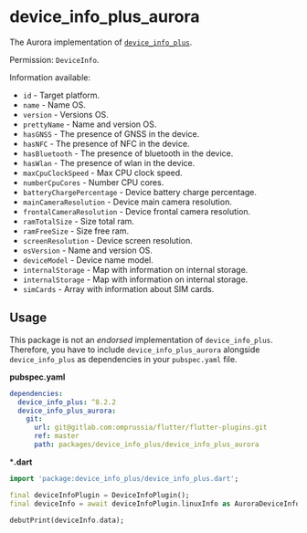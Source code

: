 # device_info_plus_aurora

The Aurora implementation of [`device_info_plus`](https://pub.dev/packages/device_info_plus).

Permission: `DeviceInfo`.

Information available:

- `id` - Target platform.
- `name` - Name OS.
- `version` - Versions OS.
- `prettyName` - Name and version OS.
- `hasGNSS` - The presence of GNSS in the device.
- `hasNFC` - The presence of NFC in the device.
- `hasBluetooth` - The presence of bluetooth in the device.
- `hasWlan` - The presence of wlan in the device.
- `maxCpuClockSpeed` - Max CPU clock speed.
- `numberCpuCores` - Number CPU cores.
- `batteryChargePercentage` - Device battery charge percentage.
- `mainCameraResolution` - Device main camera resolution.
- `frontalCameraResolution` - Device frontal camera resolution.
- `ramTotalSize` - Size total ram.
- `ramFreeSize` - Size free ram.
- `screenResolution` - Device screen resolution.
- `osVersion` - Name and version OS.
- `deviceModel` - Device name model.
- `internalStorage` - Map with information on internal storage.
- `internalStorage` - Map with information on internal storage.
- `simCards` - Array with information about SIM cards.

## Usage

This package is not an _endorsed_ implementation of `device_info_plus`. 
Therefore, you have to include `device_info_plus_aurora` alongside `device_info_plus` as dependencies in your `pubspec.yaml` file.

**pubspec.yaml**

```yaml
dependencies:
  device_info_plus: ^8.2.2
  device_info_plus_aurora:
    git:
      url: git@gitlab.com:omprussia/flutter/flutter-plugins.git
      ref: master
      path: packages/device_info_plus/device_info_plus_aurora
```

***.dart**

```dart
import 'package:device_info_plus/device_info_plus.dart';

final deviceInfoPlugin = DeviceInfoPlugin();
final deviceInfo = await deviceInfoPlugin.linuxInfo as AuroraDeviceInfo;

debutPrint(deviceInfo.data);
```

